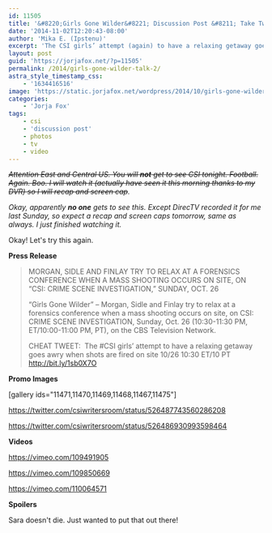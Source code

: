 ```yaml
---
id: 11505
title: '&#8220;Girls Gone Wilder&#8221; Discussion Post &#8211; Take Two'
date: '2014-11-02T12:20:43-08:00'
author: 'Mika E. (Ipstenu)'
excerpt: 'The CSI girls’ attempt (again) to have a relaxing getaway goes awry when shots are fired on site.'
layout: post
guid: 'https://jorjafox.net/?p=11505'
permalink: /2014/girls-gone-wilder-talk-2/
astra_style_timestamp_css:
    - '1634416516'
image: 'https://static.jorjafox.net/wordpress/2014/10/girls-gone-wilder_006.jpg'
categories:
    - 'Jorja Fox'
tags:
    - csi
    - 'discussion post'
    - photos
    - tv
    - video
---
```


<i><del>Attention East and Central US. You will <b>not</b> get to see CSI tonight. Football. Again. Boo. I will watch it (actually have seen it this morning thanks to my DVR) so I will recap and screen cap</del>.

Okay, apparently <strong>no one</strong> gets to see this. Except DirecTV recorded it for me last Sunday, so expect a recap and screen caps tomorrow, same as always. I just finished watching it.</i>

Okay! Let's try this again.

<strong>Press Release</strong>
<blockquote>MORGAN, SIDLE AND FINLAY TRY TO RELAX AT A FORENSICS CONFERENCE WHEN A MASS SHOOTING OCCURS ON SITE, ON “CSI: CRIME SCENE INVESTIGATION,” SUNDAY, OCT. 26

“Girls Gone Wilder” – Morgan, Sidle and Finlay try to relax at a forensics conference when a mass shooting occurs on site, on CSI: CRIME SCENE INVESTIGATION, Sunday, Oct. 26 (10:30-11:30 PM, ET/10:00-11:00 PM, PT), on the CBS Television Network.

CHEAT TWEET:  The #CSI girls’ attempt to have a relaxing getaway goes awry when shots are fired on site 10/26 10:30 ET/10 PT http://bit.ly/1sb0X7O</blockquote>
<strong>Promo Images</strong>

[gallery ids="11471,11470,11469,11468,11467,11475"]

https://twitter.com/csiwritersroom/status/526487743560286208

https://twitter.com/csiwritersroom/status/526486930993598464

<strong>Videos</strong>

https://vimeo.com/109491905

https://vimeo.com/109850669

https://vimeo.com/110064571

<strong>Spoilers</strong>

Sara doesn't die. Just wanted to put that out there!